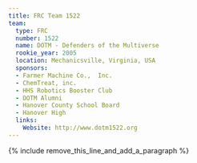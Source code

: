 ```yaml
---
title: FRC Team 1522
team:
  type: FRC
  number: 1522
  name: DOTM - Defenders of the Multiverse
  rookie_year: 2005
  location: Mechanicsville, Virginia, USA
  sponsors:
  - Farmer Machine Co.,  Inc.
  - ChemTreat, inc.
  - HHS Robotics Booster Club
  - DOTM Alumni
  - Hanover County School Board
  - Hanover High
  links:
    Website: http://www.dotm1522.org
---
```


{% include remove_this_line_and_add_a_paragraph %}